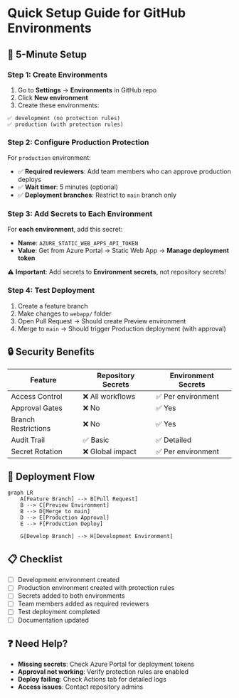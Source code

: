 # Quick Setup Guide for GitHub Environments

## 🚀 5-Minute Setup

### Step 1: Create Environments
1. Go to **Settings** → **Environments** in GitHub repo
2. Click **New environment**
3. Create these environments:

```
✅ development (no protection rules)
✅ production (with protection rules)
```

### Step 2: Configure Production Protection
For `production` environment:
- ✅ **Required reviewers**: Add team members who can approve production deploys
- ✅ **Wait timer**: 5 minutes (optional)
- ✅ **Deployment branches**: Restrict to `main` branch only

### Step 3: Add Secrets to Each Environment
For **each environment**, add this secret:
- **Name**: `AZURE_STATIC_WEB_APPS_API_TOKEN`
- **Value**: Get from Azure Portal → Static Web App → **Manage deployment token**

⚠️ **Important**: Add secrets to **Environment secrets**, not repository secrets!

### Step 4: Test Deployment
1. Create a feature branch
2. Make changes to `webapp/` folder
3. Open Pull Request → Should create Preview environment
4. Merge to `main` → Should trigger Production deployment (with approval)

## 🔒 Security Benefits

| Feature | Repository Secrets | Environment Secrets |
|---------|-------------------|-------------------|
| Access Control | ❌ All workflows | ✅ Per environment |
| Approval Gates | ❌ No | ✅ Yes |
| Branch Restrictions | ❌ No | ✅ Yes |
| Audit Trail | ✅ Basic | ✅ Detailed |
| Secret Rotation | ❌ Global impact | ✅ Per environment |

## 🎯 Deployment Flow

```mermaid
graph LR
    A[Feature Branch] --> B[Pull Request]
    B --> C[Preview Environment]
    B --> D[Merge to main]
    D --> E[Production Approval]
    E --> F[Production Deploy]
    
    G[Develop Branch] --> H[Development Environment]
```

## 📋 Checklist

- [ ] Development environment created
- [ ] Production environment created with protection rules
- [ ] Secrets added to both environments
- [ ] Team members added as required reviewers
- [ ] Test deployment completed
- [ ] Documentation updated

## ❓ Need Help?

- **Missing secrets**: Check Azure Portal for deployment tokens
- **Approval not working**: Verify protection rules are enabled  
- **Deploy failing**: Check Actions tab for detailed logs
- **Access issues**: Contact repository admins
